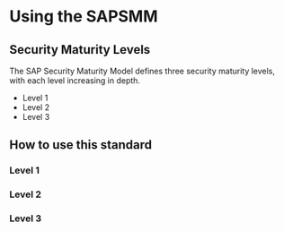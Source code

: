 # Using the SAPSMM


## Security Maturity Levels

The SAP Security Maturity Model defines three security maturity levels, with each level increasing in depth.

* Level 1
* Level 2
* Level 3



## How to use this standard

### Level 1

### Level 2

### Level 3
